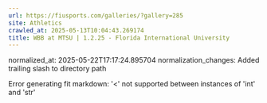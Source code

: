 ```yaml
---
url: https://fiusports.com/galleries/?gallery=285
site: Athletics
crawled_at: 2025-05-13T10:04:43.269174
title: WBB at MTSU | 1.2.25 - Florida International University
---
```

normalized_at: 2025-05-22T17:17:24.895704
normalization_changes: Added trailing slash to directory path

Error generating fit markdown: '<' not supported between instances of 'int' and 'str'